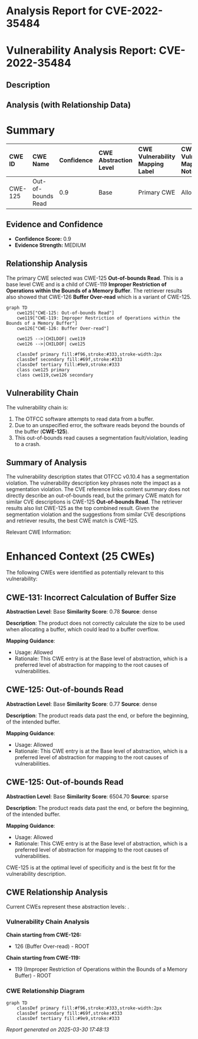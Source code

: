 # Analysis Report for CVE-2022-35484

# Vulnerability Analysis Report: CVE-2022-35484

## Description



## Analysis (with Relationship Data)

# Summary
| CWE ID    | CWE Name                        | Confidence | CWE Abstraction Level | CWE Vulnerability Mapping Label | CWE-Vulnerability Mapping Notes |
| :-------- | :------------------------------ | :--------- | :-------------------- | :------------------------------ | :------------------------------ |
| CWE-125   | Out-of-bounds Read              | 0.9        | Base                  | Primary CWE                     | Allowed                       |

## Evidence and Confidence

*   **Confidence Score:** 0.9
*   **Evidence Strength:** MEDIUM

## Relationship Analysis
The primary CWE selected was CWE-125 **Out-of-bounds Read**. This is a base level CWE and is a child of CWE-119 **Improper Restriction of Operations within the Bounds of a Memory Buffer**. The retriever results also showed that CWE-126 **Buffer Over-read** which is a variant of CWE-125.

```mermaid
graph TD
    cwe125["CWE-125: Out-of-bounds Read"]
    cwe119["CWE-119: Improper Restriction of Operations within the Bounds of a Memory Buffer"]
    cwe126["CWE-126: Buffer Over-read"]
    
    cwe125 -->|CHILDOF| cwe119
    cwe126 -->|CHILDOF| cwe125
    
    classDef primary fill:#f96,stroke:#333,stroke-width:2px
    classDef secondary fill:#69f,stroke:#333
    classDef tertiary fill:#9e9,stroke:#333
    class cwe125 primary
    class cwe119,cwe126 secondary
```

## Vulnerability Chain
The vulnerability chain is:
1.  The OTFCC software attempts to read data from a buffer.
2.  Due to an unspecified error, the software reads beyond the bounds of the buffer (**CWE-125**).
3.  This out-of-bounds read causes a segmentation fault/violation, leading to a crash.

## Summary of Analysis
The vulnerability description states that OTFCC v0.10.4 has a segmentation violation. The vulnerability description key phrases note the impact as a segmentation violation. The CVE reference links content summary does not directly describe an out-of-bounds read, but the primary CWE match for similar CVE descriptions is CWE-125 **Out-of-bounds Read**. The retriever results also list CWE-125 as the top combined result. Given the segmentation violation and the suggestions from similar CVE descriptions and retriever results, the best CWE match is CWE-125.

Relevant CWE Information:

# Enhanced Context (25 CWEs)
The following CWEs were identified as potentially relevant to this vulnerability:

## CWE-131: Incorrect Calculation of Buffer Size
**Abstraction Level**: Base
**Similarity Score**: 0.78
**Source**: dense

**Description**:
The product does not correctly calculate the size to be used when allocating a buffer, which could lead to a buffer overflow.

**Mapping Guidance**:
- Usage: Allowed
- Rationale: This CWE entry is at the Base level of abstraction, which is a preferred level of abstraction for mapping to the root causes of vulnerabilities.

## CWE-125: Out-of-bounds Read
**Abstraction Level**: Base
**Similarity Score**: 0.77
**Source**: dense

**Description**:
The product reads data past the end, or before the beginning, of the intended buffer.

**Mapping Guidance**:
- Usage: Allowed
- Rationale: This CWE entry is at the Base level of abstraction, which is a preferred level of abstraction for mapping to the root causes of vulnerabilities.

## CWE-125: Out-of-bounds Read
**Abstraction Level**: Base
**Similarity Score**: 6504.70
**Source**: sparse

**Description**:
The product reads data past the end, or before the beginning, of the intended buffer.

**Mapping Guidance**:
- Usage: Allowed
- Rationale: This CWE entry is at the Base level of abstraction, which is a preferred level of abstraction for mapping to the root causes of vulnerabilities.

CWE-125 is at the optimal level of specificity and is the best fit for the vulnerability description.


## CWE Relationship Analysis

Current CWEs represent these abstraction levels: .


### Vulnerability Chain Analysis

**Chain starting from CWE-126:**
- 126 (Buffer Over-read) - ROOT


**Chain starting from CWE-119:**
- 119 (Improper Restriction of Operations within the Bounds of a Memory Buffer) - ROOT



### CWE Relationship Diagram

```mermaid
graph TD
    classDef primary fill:#f96,stroke:#333,stroke-width:2px
    classDef secondary fill:#69f,stroke:#333
    classDef tertiary fill:#9e9,stroke:#333
```



*Report generated on 2025-03-30 17:48:13*
